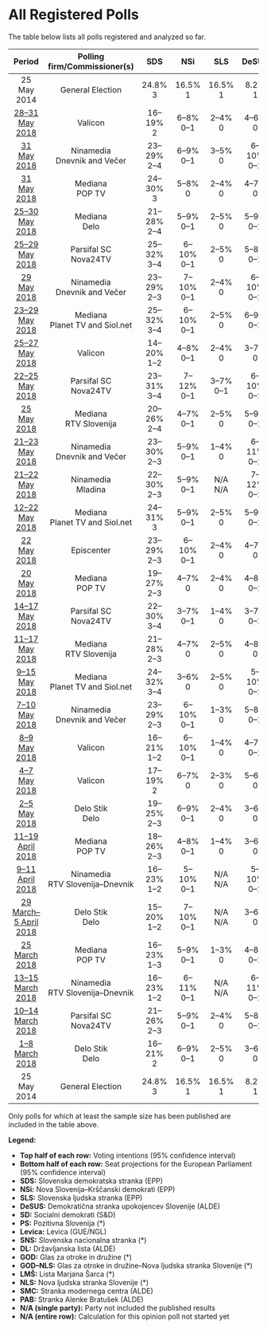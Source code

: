 # All Registered Polls

The table below lists all polls registered and analyzed so far.

| Period     | Polling firm/Commissioner(s) | SDS | NSi | SLS | DeSUS | SD | PS | Levica | SNS | DL | GOD | GOD–NLS | LMŠ | NLS | SMC | PAB |
|:----------:|:----------------------------:|:--:|:--:|:--:|:--:|:--:|:--:|:--:|:--:|:--:|:--:|:--:|:--:|:--:|:--:|:--:|
| 25 May 2014 | General Election | 24.8% <br> 3 | 16.5% <br> 1 | 16.5% <br> 1 | 8.2% <br> 1 | 8.1% <br> 1 | 6.6% <br> 0 | 5.5% <br> 0 | 4.0% <br> 0 | 1.1% <br> 0 | 0.0% <br> 0 | 0.0% <br> 0 | 0.0% <br> 0 | 0.0% <br> 0 | 0.0% <br> 0 | 0.0% <br> 0 |
| [28–31 May 2018](2018-05-31-Valicon.html) | Valicon | 16–19% <br> 2 | 6–8% <br> 0–1 | 2–4% <br> 0 | 4–6% <br> 0 | 12–15% <br> 1–2 | N/A <br> N/A | 8–10% <br> 1 | 3–5% <br> 0 | N/A <br> N/A | N/A <br> N/A | 0–1% <br> 0 | 11–14% <br> 1 | N/A <br> N/A | 7–9% <br> 0–1 | 4–5% <br> 0 |
| [31 May 2018](2018-05-31-Ninamedia.html) | Ninamedia <br> Dnevnik and Večer | 23–29% <br> 2–4 | 6–9% <br> 0–1 | 3–5% <br> 0 | 6–10% <br> 0–1 | 11–15% <br> 1–2 | N/A <br> N/A | 7–10% <br> 0–1 | 2–5% <br> 0 | N/A <br> N/A | N/A <br> N/A | N/A <br> N/A | 10–14% <br> 1 | N/A <br> N/A | 8–12% <br> 1 | 2–5% <br> 0 |
| [31 May 2018](2018-05-31-Mediana.html) | Mediana <br> POP TV | 24–30% <br> 3 | 5–8% <br> 0 | 2–4% <br> 0 | 4–7% <br> 0 | 7–11% <br> 1 | N/A <br> N/A | 7–11% <br> 1 | 3–6% <br> 0 | N/A <br> N/A | N/A <br> N/A | N/A <br> N/A | 11–15% <br> 1 | N/A <br> N/A | 7–11% <br> 1 | 5–8% <br> 0 |
| [25–30 May 2018](2018-05-30-Mediana.html) | Mediana <br> Delo | 21–28% <br> 2–4 | 5–9% <br> 0–1 | 2–5% <br> 0 | 5–9% <br> 0–1 | 6–10% <br> 0–1 | N/A <br> N/A | 8–13% <br> 1 | 4–8% <br> 0–1 | N/A <br> N/A | N/A <br> N/A | 0–1% <br> 0 | 9–14% <br> 1 | N/A <br> N/A | 5–9% <br> 0–1 | 3–6% <br> 0 |
| [25–29 May 2018](2018-05-29-ParsifalSC.html) | Parsifal SC <br> Nova24TV | 25–32% <br> 3–4 | 6–10% <br> 0–1 | 2–5% <br> 0 | 5–8% <br> 0–1 | 6–10% <br> 0–1 | N/A <br> N/A | 4–8% <br> 0–1 | 3–7% <br> 0 | N/A <br> N/A | N/A <br> N/A | N/A <br> N/A | 12–18% <br> 1–2 | N/A <br> N/A | 6–10% <br> 0–1 | 1–3% <br> 0 |
| [29 May 2018](2018-05-29-Ninamedia.html) | Ninamedia <br> Dnevnik and Večer | 23–29% <br> 2–3 | 7–10% <br> 0–1 | 2–4% <br> 0 | 6–10% <br> 0–1 | 11–15% <br> 1 | N/A <br> N/A | 5–8% <br> 0–1 | 2–4% <br> 0 | N/A <br> N/A | N/A <br> N/A | N/A <br> N/A | 12–16% <br> 1–2 | N/A <br> N/A | 7–11% <br> 0–1 | 3–5% <br> 0 |
| [23–29 May 2018](2018-05-29-Mediana.html) | Mediana <br> Planet TV and Siol.net | 25–32% <br> 3–4 | 6–10% <br> 0–1 | 2–5% <br> 0 | 6–9% <br> 0–1 | 7–12% <br> 1 | N/A <br> N/A | 8–12% <br> 1 | 5–9% <br> 0–1 | N/A <br> N/A | N/A <br> N/A | 0–1% <br> 0 | 13–18% <br> 1–2 | N/A <br> N/A | 5–9% <br> 0–1 | 4–7% <br> 0 |
| [25–27 May 2018](2018-05-27-Valicon.html) | Valicon | 14–20% <br> 1–2 | 4–8% <br> 0–1 | 2–4% <br> 0 | 3–7% <br> 0 | 10–15% <br> 1–2 | N/A <br> N/A | 8–12% <br> 1 | 4–7% <br> 0 | N/A <br> N/A | N/A <br> N/A | 0–2% <br> 0 | 11–17% <br> 1–2 | N/A <br> N/A | 4–8% <br> 0–1 | 2–5% <br> 0 |
| [22–25 May 2018](2018-05-25-ParsifalSC.html) | Parsifal SC <br> Nova24TV | 23–31% <br> 3–4 | 7–12% <br> 0–1 | 3–7% <br> 0–1 | 6–10% <br> 0–1 | 8–12% <br> 1 | N/A <br> N/A | 5–8% <br> 0–1 | 4–8% <br> 0–1 | N/A <br> N/A | N/A <br> N/A | 2–5% <br> 0 | 11–16% <br> 1–2 | N/A <br> N/A | 7–12% <br> 0–1 | 1–3% <br> 0 |
| [25 May 2018](2018-05-25-Mediana.html) | Mediana <br> RTV Slovenija | 20–26% <br> 2–4 | 4–7% <br> 0–1 | 2–5% <br> 0 | 5–9% <br> 0–1 | 6–10% <br> 0–1 | N/A <br> N/A | 5–8% <br> 0–1 | 4–7% <br> 0–1 | N/A <br> N/A | N/A <br> N/A | 0–1% <br> 0 | 14–19% <br> 1–2 | N/A <br> N/A | 5–9% <br> 0–1 | 3–6% <br> 0 |
| [21–23 May 2018](2018-05-23-Ninamedia.html) | Ninamedia <br> Dnevnik and Večer | 23–30% <br> 2–3 | 5–9% <br> 0–1 | 1–4% <br> 0 | 6–11% <br> 0–1 | 12–18% <br> 1–2 | N/A <br> N/A | 6–10% <br> 0–1 | 2–4% <br> 0 | N/A <br> N/A | N/A <br> N/A | 0–1% <br> 0 | 13–20% <br> 1–2 | N/A <br> N/A | 7–12% <br> 0–1 | 1–3% <br> 0 |
| [21–22 May 2018](2018-05-22-Ninamedia.html) | Ninamedia <br> Mladina | 22–30% <br> 2–3 | 5–9% <br> 0–1 | N/A <br> N/A | 7–12% <br> 0–1 | 12–19% <br> 1–2 | N/A <br> N/A | 5–10% <br> 0–1 | N/A <br> N/A | N/A <br> N/A | N/A <br> N/A | N/A <br> N/A | 11–17% <br> 1–2 | N/A <br> N/A | 7–13% <br> 0–1 | N/A <br> N/A |
| [12–22 May 2018](2018-05-22-Mediana.html) | Mediana <br> Planet TV and Siol.net | 24–31% <br> 3 | 5–9% <br> 0–1 | 2–5% <br> 0 | 5–9% <br> 0–1 | 7–12% <br> 0–1 | N/A <br> N/A | 6–10% <br> 0–1 | 4–8% <br> 0 | N/A <br> N/A | N/A <br> N/A | 0–2% <br> 0 | 15–21% <br> 1–2 | N/A <br> N/A | 7–11% <br> 0–1 | 4–8% <br> 0 |
| [22 May 2018](2018-05-22-Episcenter.html) | Episcenter | 23–29% <br> 2–3 | 6–10% <br> 0–1 | 2–4% <br> 0 | 4–7% <br> 0 | 14–19% <br> 1–2 | N/A <br> N/A | 7–11% <br> 0–1 | 1–3% <br> 0 | N/A <br> N/A | N/A <br> N/A | N/A <br> N/A | 12–17% <br> 1–2 | N/A <br> N/A | 4–8% <br> 0 | 2–4% <br> 0 |
| [20 May 2018](2018-05-20-Mediana.html) | Mediana <br> POP TV | 19–27% <br> 2–3 | 4–7% <br> 0 | 2–4% <br> 0 | 4–8% <br> 0–1 | 8–13% <br> 1 | N/A <br> N/A | 5–9% <br> 0–1 | 3–7% <br> 0 | N/A <br> N/A | N/A <br> N/A | N/A <br> N/A | 12–18% <br> 1–2 | N/A <br> N/A | 5–9% <br> 0–1 | 3–7% <br> 0 |
| [14–17 May 2018](2018-05-17-ParsifalSC.html) | Parsifal SC <br> Nova24TV | 22–30% <br> 3–4 | 3–7% <br> 0–1 | 1–4% <br> 0 | 3–7% <br> 0–1 | 8–13% <br> 1 | N/A <br> N/A | 3–6% <br> 0 | 2–6% <br> 0 | 2–6% <br> 0 | N/A <br> N/A | 1–4% <br> 0 | 15–22% <br> 2–3 | N/A <br> N/A | 5–9% <br> 0–1 | 1–4% <br> 0 |
| [11–17 May 2018](2018-05-17-Mediana.html) | Mediana <br> RTV Slovenija | 21–28% <br> 2–3 | 4–7% <br> 0 | 2–5% <br> 0 | 4–8% <br> 0 | 8–13% <br> 1 | N/A <br> N/A | 5–10% <br> 0–1 | 3–6% <br> 0 | N/A <br> N/A | N/A <br> N/A | 0–1% <br> 0 | 14–20% <br> 1–2 | N/A <br> N/A | 5–10% <br> 0–1 | 3–6% <br> 0 |
| [9–15 May 2018](2018-05-15-Mediana.html) | Mediana <br> Planet TV and Siol.net | 24–32% <br> 3–4 | 3–6% <br> 0 | 2–5% <br> 0 | 5–10% <br> 0–1 | 10–15% <br> 1–2 | N/A <br> N/A | 6–11% <br> 0–1 | 4–8% <br> 0–1 | N/A <br> N/A | N/A <br> N/A | 0–2% <br> 0 | 13–19% <br> 1–2 | N/A <br> N/A | 7–12% <br> 0–1 | 4–8% <br> 0–1 |
| [7–10 May 2018](2018-05-10-Ninamedia.html) | Ninamedia <br> Dnevnik and Večer | 23–29% <br> 2–3 | 6–10% <br> 0–1 | 1–3% <br> 0 | 5–8% <br> 0–1 | 13–18% <br> 1–2 | N/A <br> N/A | 5–9% <br> 0–1 | 1–3% <br> 0 | N/A <br> N/A | N/A <br> N/A | 0–1% <br> 0 | 13–19% <br> 1–2 | N/A <br> N/A | 7–11% <br> 0–1 | 1–3% <br> 0 |
| [8–9 May 2018](2018-05-09-Valicon.html) | Valicon | 16–21% <br> 1–2 | 6–10% <br> 0–1 | 1–4% <br> 0 | 4–7% <br> 0–1 | 13–18% <br> 1–2 | N/A <br> N/A | 8–12% <br> 1 | 2–5% <br> 0 | N/A <br> N/A | N/A <br> N/A | 2–4% <br> 0 | 15–21% <br> 2 | N/A <br> N/A | 5–9% <br> 0–1 | 2–5% <br> 0 |
| [4–7 May 2018](2018-05-07-Valicon.html) | Valicon | 17–19% <br> 2 | 6–7% <br> 0 | 2–3% <br> 0 | 5–6% <br> 0 | 17–19% <br> 2 | N/A <br> N/A | 8–10% <br> 1 | 2–3% <br> 0 | N/A <br> N/A | N/A <br> N/A | 1–2% <br> 0 | 17–19% <br> 2 | N/A <br> N/A | 7–9% <br> 1 | 3–4% <br> 0 |
| [2–5 May 2018](2018-05-05-DeloStik.html) | Delo Stik <br> Delo | 19–25% <br> 2–3 | 6–9% <br> 0–1 | 2–4% <br> 0 | 3–6% <br> 0 | 11–16% <br> 1–2 | N/A <br> N/A | 6–10% <br> 0–1 | 2–4% <br> 0 | N/A <br> N/A | N/A <br> N/A | 0–1% <br> 0 | 17–22% <br> 2–3 | N/A <br> N/A | 5–8% <br> 0–1 | 3–5% <br> 0 |
| [11–19 April 2018](2018-04-19-Mediana.html) | Mediana <br> POP TV | 18–26% <br> 2–3 | 4–8% <br> 0–1 | 1–4% <br> 0 | 3–6% <br> 0 | 11–17% <br> 1–2 | 0–1% <br> 0 | 5–9% <br> 0–1 | 1–4% <br> 0 | N/A <br> N/A | N/A <br> N/A | 0–2% <br> 0 | 18–26% <br> 2–3 | N/A <br> N/A | 5–10% <br> 0–1 | 2–5% <br> 0 |
| [9–11 April 2018](2018-04-11-Ninamedia.html) | Ninamedia <br> RTV Slovenija–Dnevnik | 16–23% <br> 1–2 | 5–10% <br> 0–1 | N/A <br> N/A | 5–10% <br> 0–1 | 16–24% <br> 1–2 | N/A <br> N/A | 6–11% <br> 0–1 | N/A <br> N/A | N/A <br> N/A | N/A <br> N/A | N/A <br> N/A | 16–23% <br> 1–2 | N/A <br> N/A | 9–15% <br> 1 | 0–1% <br> 0 |
| [29 March–5 April 2018](2018-04-05-DeloStik.html) | Delo Stik <br> Delo | 15–20% <br> 1–2 | 7–10% <br> 0–1 | N/A <br> N/A | 3–6% <br> 0 | 14–19% <br> 1–2 | N/A <br> N/A | 5–9% <br> 0–1 | N/A <br> N/A | N/A <br> N/A | N/A <br> N/A | N/A <br> N/A | 18–24% <br> 2 | N/A <br> N/A | 10–14% <br> 1 | 3–5% <br> 0 |
| [25 March 2018](2018-03-25-Mediana.html) | Mediana <br> POP TV | 16–23% <br> 1–3 | 5–9% <br> 0–1 | 1–3% <br> 0 | 4–8% <br> 0–1 | 12–19% <br> 1–2 | 0–2% <br> 0 | 5–10% <br> 0–1 | 1–4% <br> 0 | N/A <br> N/A | N/A <br> N/A | 1–4% <br> 0 | 22–30% <br> 2–3 | N/A <br> N/A | 8–13% <br> 1 | 2–5% <br> 0 |
| [13–15 March 2018](2018-03-15-Ninamedia.html) | Ninamedia <br> RTV Slovenija–Dnevnik | 16–23% <br> 1–2 | 6–11% <br> 0–1 | N/A <br> N/A | 6–11% <br> 0–1 | 17–25% <br> 2–3 | N/A <br> N/A | 4–8% <br> 0–1 | N/A <br> N/A | N/A <br> N/A | N/A <br> N/A | N/A <br> N/A | 17–24% <br> 1–3 | N/A <br> N/A | 10–16% <br> 1 | 0–1% <br> 0 |
| [10–14 March 2018](2018-03-14-ParsifalSC.html) | Parsifal SC <br> Nova24TV | 21–26% <br> 2–3 | 5–9% <br> 0–1 | 2–4% <br> 0 | 5–8% <br> 0–1 | 14–19% <br> 2 | 0–2% <br> 0 | 3–6% <br> 0 | 4–7% <br> 0 | N/A <br> N/A | N/A <br> N/A | 0–1% <br> 0 | 18–24% <br> 2–3 | N/A <br> N/A | 4–7% <br> 0 | 1–3% <br> 0 |
| [1–8 March 2018](2018-03-08-DeloStik.html) | Delo Stik <br> Delo | 16–21% <br> 2 | 6–9% <br> 0–1 | 2–5% <br> 0 | 3–6% <br> 0 | 15–20% <br> 1–2 | N/A <br> N/A | 5–8% <br> 0–1 | 2–4% <br> 0 | N/A <br> N/A | N/A <br> N/A | N/A <br> N/A | 22–28% <br> 2–3 | N/A <br> N/A | 6–10% <br> 0–1 | 1–3% <br> 0 |
| 25 May 2014 | General Election | 24.8% <br> 3 | 16.5% <br> 1 | 16.5% <br> 1 | 8.2% <br> 1 | 8.1% <br> 1 | 6.6% <br> 0 | 5.5% <br> 0 | 4.0% <br> 0 | 1.1% <br> 0 | 0.0% <br> 0 | 0.0% <br> 0 | 0.0% <br> 0 | 0.0% <br> 0 | 0.0% <br> 0 | 0.0% <br> 0 |

Only polls for which at least the sample size has been published are included in the table above.

**Legend:**
+ **Top half of each row:** Voting intentions (95% confidence interval)
+ **Bottom half of each row:** Seat projections for the European Parliament (95% confidence interval)
+ **SDS:** Slovenska demokratska stranka (EPP)
+ **NSi:** Nova Slovenija–Krščanski demokrati (EPP)
+ **SLS:** Slovenska ljudska stranka (EPP)
+ **DeSUS:** Demokratična stranka upokojencev Slovenije (ALDE)
+ **SD:** Socialni demokrati (S&D)
+ **PS:** Pozitivna Slovenija (*)
+ **Levica:** Levica (GUE/NGL)
+ **SNS:** Slovenska nacionalna stranka (*)
+ **DL:** Državljanska lista (ALDE)
+ **GOD:** Glas za otroke in družine (*)
+ **GOD–NLS:** Glas za otroke in družine–Nova ljudska stranka Slovenije (*)
+ **LMŠ:** Lista Marjana Šarca (*)
+ **NLS:** Nova ljudska stranka Slovenije (*)
+ **SMC:** Stranka modernega centra (ALDE)
+ **PAB:** Stranka Alenke Bratušek (ALDE)
+ **N/A (single party):** Party not included the published results
+ **N/A (entire row):** Calculation for this opinion poll not started yet

